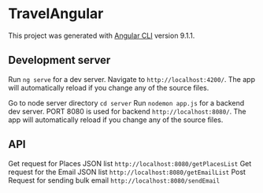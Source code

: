 # TravelAngular

This project was generated with [Angular CLI](https://github.com/angular/angular-cli) version 9.1.1.

## Development server

Run `ng serve` for a dev server. Navigate to `http://localhost:4200/`. The app will automatically reload if you change any of the source files.

Go to node server directory `cd server` 
Run `nodemon app.js` for a backend dev server.
PORT 8080 is used for backend `http://localhost:8080/`. The app will automatically reload if you change any of the source files.


## API
Get request for Places JSON list `http://localhost:8080/getPlacesList` 
Get request for the Email JSON list `http://localhost:8080/getEmailList`
Post Request for sending bulk email `http://localhost:8080/sendEmail`
